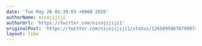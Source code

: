 ```yaml
---
date: 'Tue May 26 01:39:03 +0000 2020'
authorName: nicojijiji
authorUrl: 'https://twitter.com/nicojijiji1'
originalPost: 'https://twitter.com/nicojijiji1/status/1265095067879997440'
layout: like
---
```

